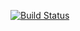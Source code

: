 [![Build Status](http://13.238.107.244:8080/job/qcore/badge/icon)](http://13.238.107.244:8080/job/qcore)

